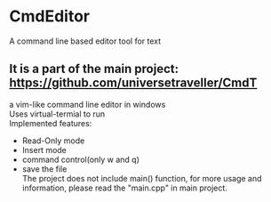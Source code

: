 # CmdEditor
A command line based editor tool for text  
## It is a part of the main project: https://github.com/universetraveller/CmdT  
a vim-like command line editor in windows  
Uses virtual-termial to run  
Implemented features:  
* Read-Only mode  
* Insert mode  
* command control(only w and q)  
* save the file  
The project does not include main() function, for more usage and information, please read the "main.cpp" in main project.  
